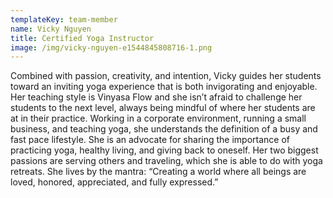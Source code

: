 ```yaml
---
templateKey: team-member
name: Vicky Nguyen
title: Certified Yoga Instructor
image: /img/vicky-nguyen-e1544845808716-1.png
---
```

Combined with passion, creativity, and intention, Vicky guides her students toward an inviting yoga experience that is both invigorating and enjoyable. Her teaching style is Vinyasa Flow and she isn’t afraid to challenge her students to the next level, always being mindful of where her students are at in their practice. Working in a corporate environment, running a small business, and teaching yoga, she understands the definition of a busy and fast pace lifestyle. She is an advocate for sharing the importance of practicing yoga, healthy living, and giving back to oneself. Her two biggest passions are serving others and traveling, which she is able to do with yoga retreats. She lives by the mantra: “Creating a world where all beings are loved, honored, appreciated, and fully expressed.”
